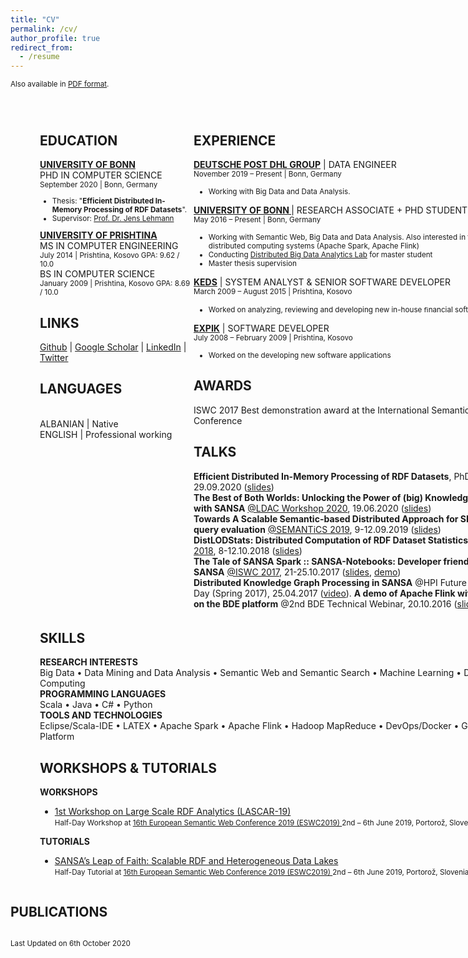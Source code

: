 ```yaml
---
title: "CV"
permalink: /cv/
author_profile: true
redirect_from:
  - /resume
---
```

<sub>Also available in <a href="/Gezim_Sejdiu_Resume.pdf">PDF format</a>.
<STYLE type="text/css">
#page_1 {position:relative; overflow: hidden;margin: 0px 0px 0px 0px;padding: 0px;border: none;width: 816px;}
#page_1 #id1_1 {border:none;margin: 0px 0px 0px 261px;padding: 0px;border:none;width: 555px;overflow: hidden;}
#page_1 #id1_1 #id1_1_1 {float:left;border:none;margin: 1px 0px 0px 0px;padding: 0px;border:none;width: 383px;overflow: hidden;}
#page_1 #id1_1 #id1_1_2 {float:left;border:none;margin: 0px 0px 0px 0px;padding: 0px;border:none;width: 172px;overflow: hidden;}
#page_1 #id1_2 {border:none;margin: 27px 0px 0px 47px;padding: 0px;border:none;width: 769px;overflow: hidden;}
#page_1 #id1_2 #id1_2_1 {float:left;border:none;margin: 0px 0px 0px 0px;padding: 0px;border:none;width: 246px;overflow: hidden;}
#page_1 #id1_2 #id1_2_2 {float:left;border:none;margin: 0px 0px 0px 0px;padding: 0px;border:none;width: 523px;overflow: hidden;}
#page_1 #id1_3 {border:none;margin: 5px 0px 0px 47px;padding: 0px;border:none;width: 769px;overflow: hidden;}
#page_1 #id1_4 {border:none;margin: 7px 0px 0px 62px;padding: 0px;border:none;width: 754px;overflow: hidden;}
</STYLE>
<div id="page_1">
<div id="id1_2">
<div id="id1_2_1">
<h2>EDUCATION</h2>
<b><a href="https://www.uni-bonn.de/">UNIVERSITY OF BONN</a></b> <br> PHD IN COMPUTER SCIENCE <br>
<small>September 2020 | Bonn, Germany</small> <br>
<small><ul>
<li>Thesis: "<b>Efficient Distributed In-Memory Processing of RDF Datasets</b>". 
</li>
<li>Supervisor: <a href="http://jens-lehmann.org/">Prof. Dr. Jens Lehmann </a> 
</li></ul></small>
<b><a href="https://www.uni-pr.edu/">UNIVERSITY OF PRISHTINA</a></b><br>
MS IN COMPUTER ENGINEERING <br>
<small>July 2014 | Prishtina, Kosovo GPA: 9.62 / 10.0</small> <br>
BS IN COMPUTER SCIENCE<br>
<small>January 2009 | Prishtina, Kosovo GPA: 8.69 / 10.0</small>
<h2>LINKS</h2>
<a href="https://github.com/GezimSejdiu">Github</a> | <a href="https://scholar.google.com/citations?user=Lpbwr9oAAAAJ&hl=en">Google Scholar</a> | <a href="https://www.linkedin.com/in/gezim-sejdiu-08b1761b/">LinkedIn</a> | <a href="https://twitter.com/Gezim_Sejdiu">Twitter</a><br>
<h2>LANGUAGES</h2> <br>
ALBANIAN | Native <br>
ENGLISH  | Professional working <br>
</div>
<DIV id="id1_2_2">
<h2>EXPERIENCE</h2>

<b><a href="https://www.dpdhl.jobs/data-science">DEUTSCHE POST DHL GROUP</a></b> | DATA ENGINEER<br>
<small>November 2019 – Present | Bonn, Germany</small><br>
<small><ul>
<li>Working with Big Data and Data Analysis. 
</li></ul></small>

<b><a href="http://sda.cs.uni-bonn.de/people/gezim-sejdiu/">UNIVERSITY OF BONN </a></b> | RESEARCH ASSOCIATE + PHD STUDENT<br>
<small>May 2016 – Present | Bonn, Germany</small><br>
<small><ul>
<li>Working with Semantic Web, Big Data and Data Analysis. Also interested in the area of distributed computing systems (Apache Spark, Apache Flink)</li>
<li>Conducting <a href="https://github.com/SmartDataAnalytics/MA-INF-4223-DBDA-Lab">Distributed Big Data Analytics Lab</a> for master student</li>
<li>Master thesis supervision</li></ul></small>

<b><a href="http://www.keds-energy.com/">KEDS</a></b> | SYSTEM ANALYST & SENIOR SOFTWARE DEVELOPER <br>
<small>March 2009 – August 2015 | Prishtina, Kosovo</small>
<small><ul>
<li>Worked on analyzing, reviewing and developing new <nobr>in-house</nobr> ﬁnancial software</li></ul></small>

<b><a href="http://expertgroupks.com/">EXPIK</a></b> | SOFTWARE DEVELOPER <br>
<small>July 2008 – February 2009 | Prishtina, Kosovo</small><br>
<small><ul>
<li>Worked on the developing new software applications</li></ul></small>

<h2>AWARDS</h2>
ISWC 2017 Best demonstration award at the International Semantic Web Conference

<h2>TALKS</h2>
<b>Efficient Distributed In-Memory Processing of RDF Datasets</b>, PhD Viva, 29.09.2020 (<a href="https://www.slideshare.net/GezimSejdiu/efficient-distributed-inmemory-processing-of-rdf-datasets-phd-viva">slides</a>)
<br>
<b>The Best of Both Worlds: Unlocking the Power of (big) Knowledge Graphs with SANSA</b> <a href="http://linkedbuildingdata.net/ldac2020/">@LDAC Workshop 2020</a>, 19.06.2020 (<a href="https://www.slideshare.net/GezimSejdiu/the-best-of-both-worlds-unlocking-the-power-of-big-knowledge-graphs-with-sansa-ldac-workshop-2020-talk">slides</a>)
<br>
<b>Towards A Scalable Semantic-based Distributed Approach for SPARQL query evaluation</b> <a href="https://2019.semantics.cc/">@SEMANTiCS 2019</a>, 9-12.09.2019 (<a href="https://www.slideshare.net/GezimSejdiu/towards-a-scalable-semanticbased-distributed-approach-for-sparql-query-evaluation-semantics-2019-talk">slides</a>)
<br>
<b>DistLODStats: Distributed Computation of RDF Dataset Statistics</b> <a  href="http://iswc2018.semanticweb.org/">@ISWC 2018</a>, 8-12.10.2018 (<a href="https://www.slideshare.net/GezimSejdiu/distlodstats-distributed-computation-of-rdf-dataset-statistics-iswc-2018-talk">slides</a>)<br>
<b>The Tale of SANSA Spark :: SANSA-Notebooks: Developer friendly access to SANSA</b> <a href="https://iswc2017.semanticweb.org/">@ISWC 2017</a>, 21-25.10.2017 (<a href="https://www.slideshare.net/GezimSejdiu/the-tale-of-sansa-spark-iswc-2017-demo">slides</a>, <a href="https://youtu.be/aHCoWmzUJlE">demo</a>)<br>
<b>Distributed Knowledge Graph Processing in SANSA</b> @HPI Future SOC – Lab Day (Spring 2017), 25.04.2017 (<a href="http://www.tele-task.de/archive/video/html5/32700/">video</a>).
<b>A demo of Apache Flink with Docker on the BDE platform</b> @2nd BDE Technical Webinar, 20.10.2016 (<a href="https://docs.google.com/presentation/d/1SGnIgtTXPzGbyImmq4NnsYN36U8h5jA3J5RQvE0rVsI/edit#slide=id.p3!">slides</a>, <a href="https://www.youtube.com/watch?v=1zHIhFDDdCg&feature=youtu.be">video</a>)
</DIV>
</DIV>
<DIV id="id1_3">
<h2>SKILLS</h2>
<b>RESEARCH INTERESTS</b><br>
Big Data • Data Mining and Data Analysis • Semantic Web and Semantic Search • Machine Learning • Distributed Computing<br>
<b>PROGRAMMING LANGUAGES</b><br>
Scala • Java • C# • Python<br>
<b>TOOLS AND TECHNOLOGIES</b><br>
Eclipse/Scala-IDE • L<span>A</span>T<span>E</span>X • Apache Spark • Apache Flink • Hadoop MapReduce • DevOps/Docker • Google Cloud Platform<br>

<h2>WORKSHOPS & TUTORIALS</h2>
<b>WORKSHOPS</b>
<ul>
<li><a href="http://lascar.sda.tech/">1st Workshop on Large Scale RDF Analytics (LASCAR-19)</a><br>
<small>Half-Day Workshop at <a href="https://2019.eswc-conferences.org/">16th European Semantic Web Conference 2019 (ESWC2019) </a>2nd – 6th June 2019, Portorož, Slovenia</small></li></ul>
<b>TUTORIALS</b>
<ul>
<li><a href="http://sansa-stack.net/eswc2019-tutorial/">SANSA’s Leap of Faith: Scalable RDF and Heterogeneous Data Lakes</a> <br>
<small>Half-Day Tutorial at <a href="https://2019.eswc-conferences.org/">16th European Semantic Web Conference 2019 (ESWC2019) </a>2nd – 6th June 2019, Portorož, Slovenia</small></li></ul>
</DIV>

<h2>PUBLICATIONS</h2>

<script src="https://bibbase.org/show?bib=https://raw.githubusercontent.com/GezimSejdiu/gezimsejdiu.github.io/master/publications.bib&jsonp=1&fullnames=1&theme=side"></script>
</DIV>

<small>Last Updated on 6th October 2020</small><br>